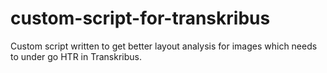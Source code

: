 # custom-script-for-transkribus
Custom script written to get better layout analysis for images which needs to under go HTR in Transkribus.
